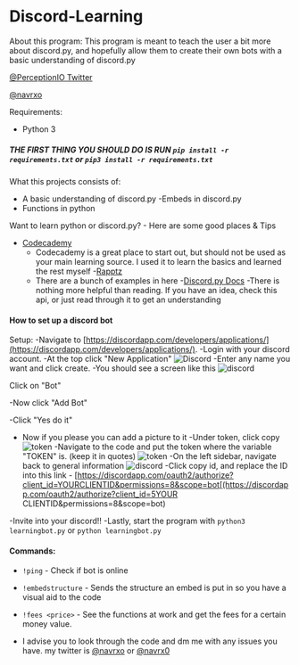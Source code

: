# Discord-Learning

About this program: This program is meant to teach the user a bit more about discord.py, and hopefully allow them to create their own bots with a basic understanding of discord.py

[@PerceptionIO Twitter](https://twitter.com/PerceptionIO)
     
[@navrxo](https://twitter.com/navrxo)

Requirements:
- Python 3

##### THE FIRST THING YOU SHOULD DO IS RUN `pip install -r requirements.txt` or `pip3 install -r requirements.txt`

What this projects consists of:
- A basic understanding of discord.py
  -Embeds in discord.py
- Functions in python

Want to learn python or discord.py? - Here are some good places & Tips
- [Codecademy](https://codecademy.com)
  - Codecademy is a great place to start out, but should not be used as your main learning source. I used it to learn the basics and learned the rest myself
-[Rapptz](https://github.com/Rapptz/discord.py) 
  - There are a bunch of examples in here
-[Discord.py Docs](https://discordpy.readthedocs.io/en/latest/api.html)
  -There is nothing more helpful than reading. If you have an idea, check this api, or just read through it to get an understanding
  
#### How to set up a discord bot
Setup:
-Navigate to [https://discordapp.com/developers/applications/](https://discordapp.com/developers/applications/). 
-Login with your discord account.
-At the top click "New Application" 
![Discord](https://cdn.discordapp.com/attachments/530635624278130688/538729059522445312/unknown.png)
-Enter any name you want and click create.
-You should see a screen like this
![discord](https://cdn.discordapp.com/attachments/530635624278130688/538730045762699276/unknown.png)

Click on "Bot"

-Now click "Add Bot"

-Click "Yes do it"
  - Now if you please you can add a picture to it
-Under token, click copy
![token](https://cdn.discordapp.com/attachments/530635624278130688/538730579986874378/unknown.png)
-Navigate to the code and put the token where the variable "TOKEN" is. (keep it in quotes)
![token](https://cdn.discordapp.com/attachments/530635624278130688/538730863005925416/unknown.png)
-On the left sidebar, navigate back to general information
![discord](https://cdn.discordapp.com/attachments/530635624278130688/538730045762699276/unknown.png)
-Click copy id, and replace the ID into this link - [https://discordapp.com/oauth2/authorize?client_id=YOURCLIENTID&permissions=8&scope=bot[(https://discordapp.com/oauth2/authorize?client_id=5YOUR CLIENTID&permissions=8&scope=bot)

-Invite into your discord!!
-Lastly, start the program with `python3 learningbot.py` or `python learningbot.py`

#### Commands:
- `!ping` - Check if bot is online
- `!embedstructure` - Sends the structure an embed is put in so you have a visual aid to the code
- `!fees <price>` - See the functions at work and get the fees for a certain money value.

- I advise you to look through the code and dm me with any issues you have. my twitter is [@navrxo](https://twitter.com/navrxo) or [@navrx0](https://twitter.com/navrx0)
